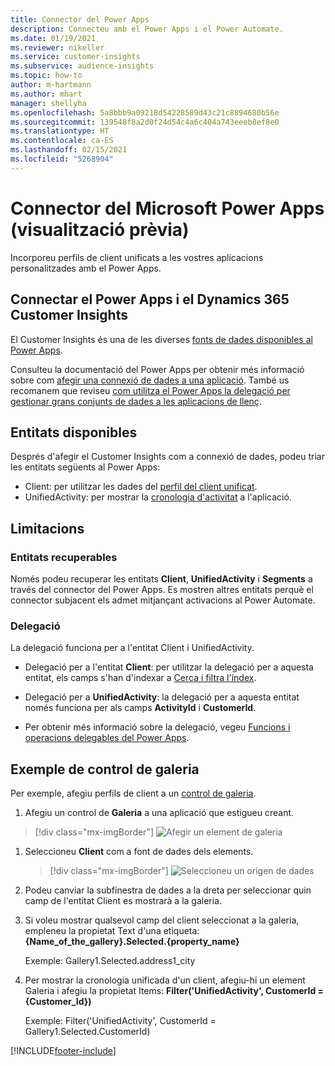 ```yaml
---
title: Connector del Power Apps
description: Connecteu amb el Power Apps i el Power Automate.
ms.date: 01/19/2021
ms.reviewer: nikeller
ms.service: customer-insights
ms.subservice: audience-insights
ms.topic: how-to
author: m-hartmann
ms.author: mhart
manager: shellyha
ms.openlocfilehash: 5a8bbb9a09218d54228589d43c21c8894680b56e
ms.sourcegitcommit: 139548f8a2d0f24d54c4a6c404a743eeeb8ef8e0
ms.translationtype: HT
ms.contentlocale: ca-ES
ms.lasthandoff: 02/15/2021
ms.locfileid: "5268904"
---
```

# <a name="microsoft-power-apps-connector-preview"></a>Connector del Microsoft Power Apps (visualització prèvia)

Incorporeu perfils de client unificats a les vostres aplicacions personalitzades amb el Power Apps.

## <a name="connect-power-apps-and-dynamics-365-customer-insights"></a>Connectar el Power Apps i el Dynamics 365 Customer Insights

El Customer Insights és una de les diverses [fonts de dades disponibles al Power Apps](https://docs.microsoft.com/powerapps/maker/canvas-apps/working-with-data-sources).

Consulteu la documentació del Power Apps per obtenir més informació sobre com [afegir una connexió de dades a una aplicació](https://docs.microsoft.com/powerapps/maker/canvas-apps/add-data-connection). També us recomanem que reviseu [com utilitza el Power Apps la delegació per gestionar grans conjunts de dades a les aplicacions de llenç](https://docs.microsoft.com/powerapps/maker/canvas-apps/delegation-overview).

## <a name="available-entities"></a>Entitats disponibles

Després d'afegir el Customer Insights com a connexió de dades, podeu triar les entitats següents al Power Apps:

- Client: per utilitzar les dades del [perfil del client unificat](customer-profiles.md).
- UnifiedActivity: per mostrar la [cronologia d'activitat](activities.md) a l'aplicació.

## <a name="limitations"></a>Limitacions

### <a name="retrievable-entities"></a>Entitats recuperables

Només podeu recuperar les entitats **Client**, **UnifiedActivity** i **Segments** a través del connector del Power Apps. Es mostren altres entitats perquè el connector subjacent els admet mitjançant activacions al Power Automate.  

### <a name="delegation"></a>Delegació

La delegació funciona per a l'entitat Client i UnifiedActivity. 

- Delegació per a l'entitat **Client**: per utilitzar la delegació per a aquesta entitat, els camps s'han d'indexar a [Cerca i filtra l'índex](search-filter-index.md).  

- Delegació per a **UnifiedActivity**: la delegació per a aquesta entitat només funciona per als camps **ActivityId** i **CustomerId**.  

- Per obtenir més informació sobre la delegació, vegeu [Funcions i operacions delegables del Power Apps](https://docs.microsoft.com/connectors/commondataservice/#power-apps-delegable-functions-and-operations-for-the-cds-for-apps). 

## <a name="example-gallery-control"></a>Exemple de control de galeria

Per exemple, afegiu perfils de client a un [control de galeria](https://docs.microsoft.com/powerapps/maker/canvas-apps/add-gallery).

1. Afegiu un control de **Galeria** a una aplicació que estigueu creant.

> [!div class="mx-imgBorder"]
> ![Afegir un element de galeria](media/connector-powerapps9.png "Afegir un element de galeria")

1. Seleccioneu **Client** com a font de dades dels elements.

    > [!div class="mx-imgBorder"]
    > ![Seleccioneu un origen de dades](media/choose-datasource-powerapps.png "Seleccioneu un origen de dades")

1. Podeu canviar la subfinestra de dades a la dreta per seleccionar quin camp de l'entitat Client es mostrarà a la galeria.

1. Si voleu mostrar qualsevol camp del client seleccionat a la galeria, empleneu la propietat Text d'una etiqueta: **{Name_of_the_gallery}.Selected.{property_name}**

    Exemple: Gallery1.Selected.address1_city

1. Per mostrar la cronologia unificada d'un client, afegiu-hi un element Galeria i afegiu la propietat Items: **Filter('UnifiedActivity', CustomerId = {Customer_Id})**

    Exemple: Filter('UnifiedActivity', CustomerId = Gallery1.Selected.CustomerId)


[!INCLUDE[footer-include](../includes/footer-banner.md)]